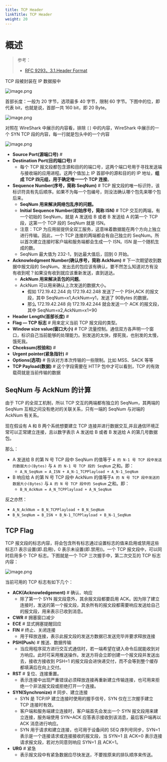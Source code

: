 ```yaml
---
title: TCP Header
linkTitle: TCP Header
weight: 20
---
```


# 概述

> 参考：
>
> - [RFC 9293，3.1.Header Format](https://datatracker.ietf.org/doc/html/rfc9293#name-header-format)

TCP 段被封装在 IP 数据报中

![image.png](https://notes-learning.oss-cn-beijing.aliyuncs.com/tcp/1628820358483-a9e565df-371d-4e47-b0d0-0f1fb6077945.png)

首部长度：一般为 20 字节，选项最多 40 字节，限制 60 字节。下图中的位，即代表 bit，也就是说，首部一共 160 bit，即 20 Byte。

![image.png](https://notes-learning.oss-cn-beijing.aliyuncs.com/tcp/tcp-segment.jpg)

对照在 WireShark 中展示的内容看，排除 `[]` 中的内容，WireShark 中展示的一个 SYN TCP 段的内容，每一行就是包头中的一个内容

![image.png](https://notes-learning.oss-cn-beijing.aliyuncs.com/tvcktp/1628819589583-6eb31754-8352-45b6-b4b9-b7a61d26433e.png)

- **Source Port(源端口号)** #
- **Destination Port(目的端口号)** #
  - 每个 TCP 报文段都包含源和目的的端口号，这两个端口号用于寻找发送端与接收端的应用进程。这两个值加上 IP 首部中的源和目的的 IP 地址，**组成 TCP 四元组，用于确定唯一一个 TCP 连接**。
- **Sequence Number(序号，简称 SeqNum)** # TCP 报文段的唯一标识符，该标识符具有先后顺序。如果不为每一个包编号，则没法确认哪个包先来哪个包后来。
  - **SeqNum 用来解决网络包乱序的问题。**
  - **Initial Sequence Number(初始序号，简称 ISN)** # TCP 交互的两端，有一个初始的 SeqNum，就是 A 发送给 B 或者 B 发送给 A 的第一个 TCP 段，这第一个 TCP 段的 SeqNum 就是 ISN。
  - 注意：TCP 为应用层提供全双工服务，这意味着数据能在两个方向上独立进行传输。因此，一个 TCP 连接的两端都会有自己独立的 SeqNum。所以首次建立连接时客户端和服务端都会生成一个 ISN。ISN 是一个随机生成的数。
  - SeqNum 最大值为 232-1，到达最大值后，回到 0 开始。
- **Acknowledgment Number(确认序号，简称 AckNum)** # 下一次期望收到数据中报文段的 SeqNum。发出去的包应该有确认，要不然怎么知道对方有没有收到呢？如果没有收到就应该重新发送，直到送达。
  - **AckNum 用来解决丢包的问题**。
  - AckNum 可以用来确认上次发送的数据大小。
    - 假如 172.19.42.244 向 172.19.42.248 发送了一个 PSH,ACK 的报文段，其中 SeqNum=x1,AckNum=y1，发送了 90Bytes 的数据，
    - 那么 172.19.42.248 向 172.19.42.244 就会发送一个 ACK 的报文段，其中 SeqNum=x2,AckNum=x1+90
- **Header Length(首部长度)** #
- **Flag — TCP 标志** # 用来定义当前 TCP 报文段的类型。
- **Window size value(窗口大小)** # TCP 流量控制。通信双方各声明一个窗口，标识自己当前能够的处理能力。别发送的太快，撑死我，也别发的太慢，饿死我。
- **Chceksum(校验和)** #
- **Urgent pointer(紧急指针)** #
- **Options(选项)** # 告诉对方本次传输的一些限制。比如 MSS、SACK 等等
- **TCP Payload(数据)** # 这个字段需要在 HTTP 包中才可以看到，TCP 的有效载荷就是当前传输的数据

## SeqNum 与 AckNum 的计算

由于 TCP 的全双工机制，所以 TCP 交互的两端都有独立的 SeqNum，其两端的 SeqNum 互相之间没有绝对的关联关系，只有一端的 SeqNum 与对端的 AckNum 有关系。

现在假设有 A 和 B 两个系统想要建立 TCP 连接并进行数据交互,并且通信环境正常可以正常建立连接，且以数字表示 A 发送给 B 或者 B 发送给 A 的第几号数据包。

那么：

- A 发送给 B 的第 N 号 TCP 段中 SeqNum 的值等于 `A 的 N-1 号 TCP 段中发送的数据大小(Bytes)` 与 `A 的 N-1 号 TCP 段的 SeqNum` 之和。即：
  - `A_N_SeqNum = A_ISN + A_N-1_TCPPlayload + A_N-1_SeqNum`
- B 响应给 A 的第 N 号 TCP 段中 AckNum 的值等于`A 的 N 号 TCP 段中发送的数据大小(Bytes)` 与 `A 的 N 号 TCP 段中的 SeqNum` 之和。即：
  - `B_N_AckNum = A_N_TCPPlayload + A_N_SeqNum`

反之亦然：

- `A_N_AckNum = B_N_TCPPlayload + B_N_SeqNum`
- `B_N_SeqNum = B_ISN + B_N-1_TCPPlayload + B_N-1_SeqNum`

## TCP Flag

TCP 报文段的标志内容，将会包含所有标志通过设置标志的值来启用或禁用这些标志(1 表示设置(即.启用)，0 表示未设置(即.禁用))。一个 TCP 报文段中，可以同时启用多个 TCP 标志。下图就是一个 TCP 三次握手中，第二次交互的 TCP 标志内容：

![image.png](https://notes-learning.oss-cn-beijing.aliyuncs.com/tvcktp/1628827678903-275e8388-c654-4656-b321-d5d501ff2803.png)

当前可用的 TCP 标志有如下几个：

- **ACK(Acknowledgement)** # 确认、响应
  - 除了第一个 SYN 报文段意外，其余报文段都要启用 ACK。因为除了建立连接时，发送的第一个报文段，其余所有的报文段都需要响应发送给自己的报文段，用来表示已收到消息。
- **CWR** # 拥塞窗口减少
- **ECE** # 显式拥塞提醒回应
- **FIN** # 终止、关闭连接
  - 用于释放连接，表示此报文段的发送方数据已发送完毕并要求释放连接
- **PSH(Push**) # 推送、数据传输
  - 当应用程序双方进行交互式通信时，若一端希望在键入命令后就能收到对方响应。此时可采用推送操作。发送方将会立即创建一个报文段并发送出去，接收方接收到 PSH=1 的报文段会进快递交付，而不会等到整个缓存都填满后在向上交付。
- **RST** # 复位、连接重置。
  - 表示连接中出现严重错误必须释放连接再重新建立传输连接，也可用来拒绝一个非法报文段或拒绝打开一个连接。
- **SYN(Synchronize)** # 同步、建立连接
  - SYN 是 TCP/IP 建立连接时使用的握手信号，SYN 仅在三次握手建立 TCP 连接时有效。
  - 客户端和服务端建立连接时，客户端首先会发出一个 SYN 报文段用来建立连接，服务端使用 SYN+ACK 应答表示接收到该消息，最后客户端再以 ACK 消息进行响应。
  - SYN 用于请求和建立连接，也可用于设备间的 SEQ 序列号同步，SYN=1 表示是一个连接请求或连接接收的报文段，当 SYN=1 且 ACK=0 表示连接请求报文段，若对方同意则响应 SYN=1 且 ACK=1。
- **URG** # 紧急
  - 表示报文段中有紧急数据应尽快发送，不要按原来的排队顺序来传送。
